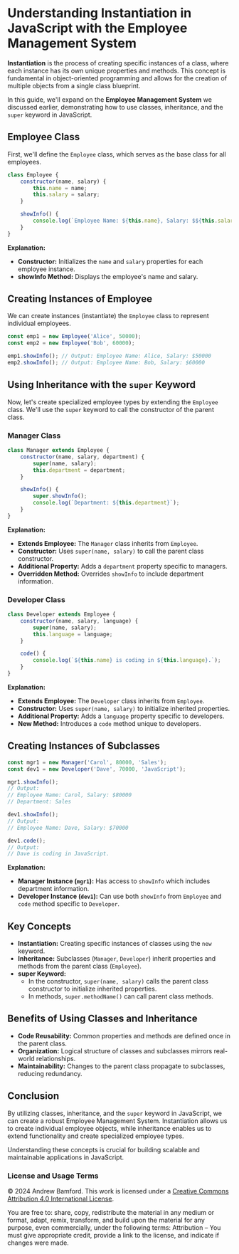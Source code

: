 # Understanding Instantiation in JavaScript with the Employee Management System

**Instantiation** is the process of creating specific instances of a class, where each instance has its own unique properties and methods. This concept is fundamental in object-oriented programming and allows for the creation of multiple objects from a single class blueprint.

In this guide, we'll expand on the **Employee Management System** we discussed earlier, demonstrating how to use classes, inheritance, and the `super` keyword in JavaScript.

## Employee Class

First, we'll define the `Employee` class, which serves as the base class for all employees.

```javascript
class Employee {
    constructor(name, salary) {
        this.name = name;
        this.salary = salary;
    }

    showInfo() {
        console.log(`Employee Name: ${this.name}, Salary: $${this.salary}`);
    }
}
```

**Explanation:**

- **Constructor:** Initializes the `name` and `salary` properties for each employee instance.
- **showInfo Method:** Displays the employee's name and salary.

## Creating Instances of Employee

We can create instances (instantiate) the `Employee` class to represent individual employees.

```javascript
const emp1 = new Employee('Alice', 50000);
const emp2 = new Employee('Bob', 60000);

emp1.showInfo(); // Output: Employee Name: Alice, Salary: $50000
emp2.showInfo(); // Output: Employee Name: Bob, Salary: $60000
```

## Using Inheritance with the `super` Keyword

Now, let's create specialized employee types by extending the `Employee` class. We'll use the `super` keyword to call the constructor of the parent class.

### Manager Class

```javascript
class Manager extends Employee {
    constructor(name, salary, department) {
        super(name, salary);
        this.department = department;
    }

    showInfo() {
        super.showInfo();
        console.log(`Department: ${this.department}`);
    }
}
```

**Explanation:**

- **Extends Employee:** The `Manager` class inherits from `Employee`.
- **Constructor:** Uses `super(name, salary)` to call the parent class constructor.
- **Additional Property:** Adds a `department` property specific to managers.
- **Overridden Method:** Overrides `showInfo` to include department information.

### Developer Class

```javascript
class Developer extends Employee {
    constructor(name, salary, language) {
        super(name, salary);
        this.language = language;
    }

    code() {
        console.log(`${this.name} is coding in ${this.language}.`);
    }
}
```

**Explanation:**

- **Extends Employee:** The `Developer` class inherits from `Employee`.
- **Constructor:** Uses `super(name, salary)` to initialize inherited properties.
- **Additional Property:** Adds a `language` property specific to developers.
- **New Method:** Introduces a `code` method unique to developers.

## Creating Instances of Subclasses

```javascript
const mgr1 = new Manager('Carol', 80000, 'Sales');
const dev1 = new Developer('Dave', 70000, 'JavaScript');

mgr1.showInfo();
// Output:
// Employee Name: Carol, Salary: $80000
// Department: Sales

dev1.showInfo();
// Output:
// Employee Name: Dave, Salary: $70000

dev1.code();
// Output:
// Dave is coding in JavaScript.
```

**Explanation:**

- **Manager Instance (`mgr1`):** Has access to `showInfo` which includes department information.
- **Developer Instance (`dev1`):** Can use both `showInfo` from `Employee` and `code` method specific to `Developer`.

## Key Concepts

- **Instantiation:** Creating specific instances of classes using the `new` keyword.
- **Inheritance:** Subclasses (`Manager`, `Developer`) inherit properties and methods from the parent class (`Employee`).
- **super Keyword:**
  - In the constructor, `super(name, salary)` calls the parent class constructor to initialize inherited properties.
  - In methods, `super.methodName()` can call parent class methods.

## Benefits of Using Classes and Inheritance

- **Code Reusability:** Common properties and methods are defined once in the parent class.
- **Organization:** Logical structure of classes and subclasses mirrors real-world relationships.
- **Maintainability:** Changes to the parent class propagate to subclasses, reducing redundancy.

## Conclusion

By utilizing classes, inheritance, and the `super` keyword in JavaScript, we can create a robust Employee Management System. Instantiation allows us to create individual employee objects, while inheritance enables us to extend functionality and create specialized employee types.

Understanding these concepts is crucial for building scalable and maintainable applications in JavaScript.


### License and Usage Terms

© 2024 Andrew Bamford. This work is licensed under a [Creative Commons Attribution 4.0 International License](https://creativecommons.org/licenses/by/4.0/).

You are free to: share, copy, redistribute the material in any medium or format, adapt, remix, transform, and build upon the material for any purpose, even commercially, under the following terms: Attribution – You must give appropriate credit, provide a link to the license, and indicate if changes were made.
